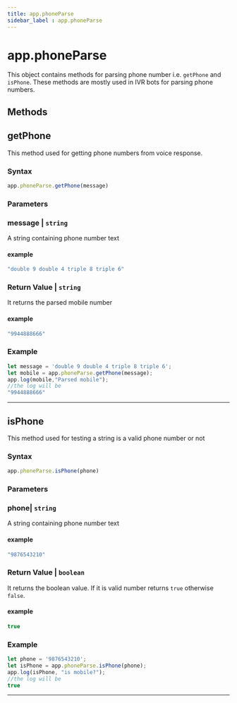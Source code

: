 ```yaml
---
title: app.phoneParse
sidebar_label : app.phoneParse
---
```


# app.phoneParse

This object contains methods for parsing phone number i.e. `getPhone`
and `isPhone`. These methods are mostly used in IVR bots for parsing
phone numbers.


## Methods

## getPhone

This method used for getting phone numbers from voice response.

### Syntax

``` js
app.phoneParse.getPhone(message)
```

### Parameters

### message \| `string`

A string containing phone number text

#### example

``` java
"double 9 double 4 triple 8 triple 6"
```

### Return Value \| `string`

It returns the parsed mobile number

#### example


``` java
"9944888666"
```


### Example

``` js
let message = 'double 9 double 4 triple 8 triple 6';
let mobile = app.phoneParse.getPhone(message);
app.log(mobile,"Parsed mobile");
//the log will be
"9944888666"
```

------------------------------------------------------------------------

## isPhone

This method used for testing a string is a valid phone number or not

### Syntax

``` js
app.phoneParse.isPhone(phone)
```


### Parameters

### phone\| `string`

A string containing phone number text

#### example

``` java
"9876543210"
```


### Return Value \| `boolean`

It returns the boolean value. If it is valid number returns `true`
otherwise `false`.

#### example


``` java
true
```


### Example

``` js
let phone = '9876543210';
let isPhone = app.phoneParse.isPhone(phone);
app.log(isPhone, "is mobile?");
//the log will be
true
```
------------------------------------------------------------------------
